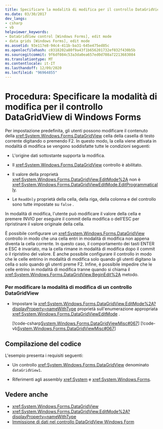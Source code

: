 ```yaml
---
title: Specificare la modalità di modifica per il controllo DataGridView
ms.date: 03/30/2017
dev_langs:
- csharp
- vb
helpviewer_keywords:
- DataGridView control [Windows Forms], edit mode
- data grids [Windows Forms], edit mode
ms.assetid: 93e117e8-94c4-411b-ba31-645e475ed85c
ms.openlocfilehash: c0318202a80f9a43f1b656201732ef032f430b5b
ms.sourcegitcommit: 9f6df084c53a3da0ea657ed0d708a72213683084
ms.translationtype: MT
ms.contentlocale: it-IT
ms.lasthandoff: 12/09/2020
ms.locfileid: "96964855"
---
```

# <a name="how-to-specify-the-edit-mode-for-the-windows-forms-datagridview-control"></a>Procedura: Specificare la modalità di modifica per il controllo DataGridView di Windows Forms
Per impostazione predefinita, gli utenti possono modificare il contenuto della <xref:System.Windows.Forms.DataGridView> cella della casella di testo corrente digitando o premendo F2. In questo modo, la cella viene attivata in modalità di modifica se vengono soddisfatte tutte le condizioni seguenti:  
  
- L'origine dati sottostante supporta la modifica.  
  
- Il <xref:System.Windows.Forms.DataGridView> controllo è abilitato.  
  
- Il valore della proprietà <xref:System.Windows.Forms.DataGridView.EditMode%2A> non è <xref:System.Windows.Forms.DataGridViewEditMode.EditProgrammatically>.  
  
- Le `ReadOnly` proprietà della cella, della riga, della colonna e del controllo sono tutte impostate su `false` .  
  
 In modalità di modifica, l'utente può modificare il valore della cella e premere INVIO per eseguire il commit della modifica o dell'ESC per ripristinare il valore originale della cella.  
  
 È possibile configurare un <xref:System.Windows.Forms.DataGridView> controllo in modo che una cella entri in modalità di modifica non appena diventa la cella corrente. In questo caso, il comportamento dei tasti ENTER e ESC è invariato, ma la cella rimane in modalità di modifica dopo il commit o il ripristino del valore. È anche possibile configurare il controllo in modo che le celle entrino in modalità di modifica solo quando gli utenti digitano la cella o solo quando gli utenti preme F2. Infine, è possibile impedire che le celle entrino in modalità di modifica tranne quando si chiama il <xref:System.Windows.Forms.DataGridView.BeginEdit%2A> metodo.  
  
### <a name="to-change-the-edit-mode-of-a-datagridview-control"></a>Per modificare la modalità di modifica di un controllo DataGridView  
  
- Impostare la <xref:System.Windows.Forms.DataGridView.EditMode%2A?displayProperty=nameWithType> proprietà sull'enumerazione appropriata <xref:System.Windows.Forms.DataGridViewEditMode> .  
  
     [!code-csharp[System.Windows.Forms.DataGridViewMisc#067](~/samples/snippets/csharp/VS_Snippets_Winforms/System.Windows.Forms.DataGridViewMisc/CS/datagridviewmisc.cs#067)]
     [!code-vb[System.Windows.Forms.DataGridViewMisc#067](~/samples/snippets/visualbasic/VS_Snippets_Winforms/System.Windows.Forms.DataGridViewMisc/VB/datagridviewmisc.vb#067)]  
  
## <a name="compiling-the-code"></a>Compilazione del codice  
 L'esempio presenta i requisiti seguenti:  
  
- Un controllo <xref:System.Windows.Forms.DataGridView> denominato `dataGridView1`.  
  
- Riferimenti agli assembly <xref:System> e <xref:System.Windows.Forms>.  
  
## <a name="see-also"></a>Vedere anche

- <xref:System.Windows.Forms.DataGridView>
- <xref:System.Windows.Forms.DataGridView.EditMode%2A?displayProperty=nameWithType>
- [Immissione di dati nel controllo DataGridView Windows Form](data-entry-in-the-windows-forms-datagridview-control.md)
